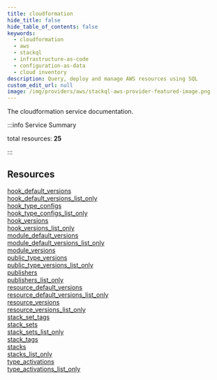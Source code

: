 ```yaml
---
title: cloudformation
hide_title: false
hide_table_of_contents: false
keywords:
  - cloudformation
  - aws
  - stackql
  - infrastructure-as-code
  - configuration-as-data
  - cloud inventory
description: Query, deploy and manage AWS resources using SQL
custom_edit_url: null
image: /img/providers/aws/stackql-aws-provider-featured-image.png
---
```


The cloudformation service documentation.

:::info Service Summary

<div class="row">
<div class="providerDocColumn">
<span>total resources:&nbsp;<b>25</b></span><br />
</div>
</div>

:::

## Resources
<div class="row">
<div class="providerDocColumn">
<a href="/providers/aws/cloudformation/hook_default_versions/">hook_default_versions</a><br />
<a href="/providers/aws/cloudformation/hook_default_versions_list_only/">hook_default_versions_list_only</a><br />
<a href="/providers/aws/cloudformation/hook_type_configs/">hook_type_configs</a><br />
<a href="/providers/aws/cloudformation/hook_type_configs_list_only/">hook_type_configs_list_only</a><br />
<a href="/providers/aws/cloudformation/hook_versions/">hook_versions</a><br />
<a href="/providers/aws/cloudformation/hook_versions_list_only/">hook_versions_list_only</a><br />
<a href="/providers/aws/cloudformation/module_default_versions/">module_default_versions</a><br />
<a href="/providers/aws/cloudformation/module_default_versions_list_only/">module_default_versions_list_only</a><br />
<a href="/providers/aws/cloudformation/module_versions/">module_versions</a><br />
<a href="/providers/aws/cloudformation/public_type_versions/">public_type_versions</a><br />
<a href="/providers/aws/cloudformation/public_type_versions_list_only/">public_type_versions_list_only</a><br />
<a href="/providers/aws/cloudformation/publishers/">publishers</a><br />
<a href="/providers/aws/cloudformation/publishers_list_only/">publishers_list_only</a>
</div>
<div class="providerDocColumn">
<a href="/providers/aws/cloudformation/resource_default_versions/">resource_default_versions</a><br />
<a href="/providers/aws/cloudformation/resource_default_versions_list_only/">resource_default_versions_list_only</a><br />
<a href="/providers/aws/cloudformation/resource_versions/">resource_versions</a><br />
<a href="/providers/aws/cloudformation/resource_versions_list_only/">resource_versions_list_only</a><br />
<a href="/providers/aws/cloudformation/stack_set_tags/">stack_set_tags</a><br />
<a href="/providers/aws/cloudformation/stack_sets/">stack_sets</a><br />
<a href="/providers/aws/cloudformation/stack_sets_list_only/">stack_sets_list_only</a><br />
<a href="/providers/aws/cloudformation/stack_tags/">stack_tags</a><br />
<a href="/providers/aws/cloudformation/stacks/">stacks</a><br />
<a href="/providers/aws/cloudformation/stacks_list_only/">stacks_list_only</a><br />
<a href="/providers/aws/cloudformation/type_activations/">type_activations</a><br />
<a href="/providers/aws/cloudformation/type_activations_list_only/">type_activations_list_only</a>
</div>
</div>